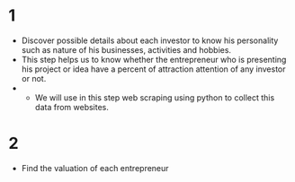 # 1 
- Discover possible details about each investor to know his personality such as nature of his businesses, activities and hobbies.
- This step helps us to know whether the entrepreneur who is presenting his project or idea have a percent of attraction attention of any investor or not.
- * We will use in this step web scraping using python to collect this data from websites.
# 2
- Find the valuation of each entrepreneur
